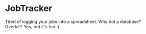 # JobTracker
Tired of logging your jobs into a spreadsheet. Why not a database? Overkill? Yes, but it's fun :)

